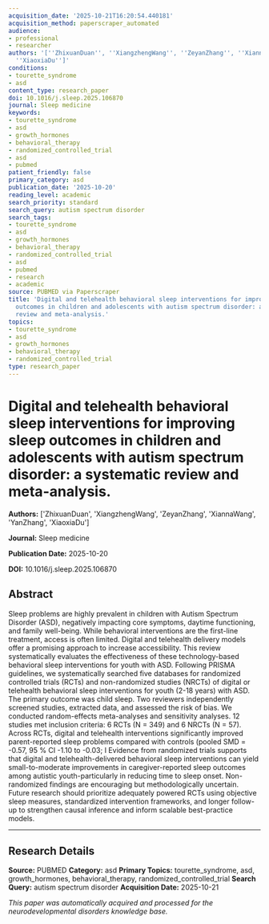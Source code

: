 ```yaml
---
acquisition_date: '2025-10-21T16:20:54.440181'
acquisition_method: paperscraper_automated
audience:
- professional
- researcher
authors: '[''ZhixuanDuan'', ''XiangzhengWang'', ''ZeyanZhang'', ''XiannaWang'', ''YanZhang'',
  ''XiaoxiaDu'']'
conditions:
- tourette_syndrome
- asd
content_type: research_paper
doi: 10.1016/j.sleep.2025.106870
journal: Sleep medicine
keywords:
- tourette_syndrome
- asd
- growth_hormones
- behavioral_therapy
- randomized_controlled_trial
- asd
- pubmed
patient_friendly: false
primary_category: asd
publication_date: '2025-10-20'
reading_level: academic
search_priority: standard
search_query: autism spectrum disorder
search_tags:
- tourette_syndrome
- asd
- growth_hormones
- behavioral_therapy
- randomized_controlled_trial
- asd
- pubmed
- research
- academic
source: PUBMED via Paperscraper
title: 'Digital and telehealth behavioral sleep interventions for improving sleep
  outcomes in children and adolescents with autism spectrum disorder: a systematic
  review and meta-analysis.'
topics:
- tourette_syndrome
- asd
- growth_hormones
- behavioral_therapy
- randomized_controlled_trial
type: research_paper
---
```


# Digital and telehealth behavioral sleep interventions for improving sleep outcomes in children and adolescents with autism spectrum disorder: a systematic review and meta-analysis.

**Authors:** ['ZhixuanDuan', 'XiangzhengWang', 'ZeyanZhang', 'XiannaWang', 'YanZhang', 'XiaoxiaDu']

**Journal:** Sleep medicine

**Publication Date:** 2025-10-20

**DOI:** 10.1016/j.sleep.2025.106870

## Abstract

Sleep problems are highly prevalent in children with Autism Spectrum Disorder (ASD), negatively impacting core symptoms, daytime functioning, and family well-being. While behavioral interventions are the first-line treatment, access is often limited. Digital and telehealth delivery models offer a promising approach to increase accessibility. This review systematically evaluates the effectiveness of these technology-based behavioral sleep interventions for youth with ASD. Following PRISMA guidelines, we systematically searched five databases for randomized controlled trials (RCTs) and non-randomized studies (NRCTs) of digital or telehealth behavioral sleep interventions for youth (2-18 years) with ASD. The primary outcome was child sleep. Two reviewers independently screened studies, extracted data, and assessed the risk of bias. We conducted random-effects meta-analyses and sensitivity analyses. 12 studies met inclusion criteria: 6 RCTs (N = 349) and 6 NRCTs (N = 57). Across RCTs, digital and telehealth interventions significantly improved parent-reported sleep problems compared with controls (pooled SMD = -0.57, 95 % CI -1.10 to -0.03; I Evidence from randomized trials supports that digital and telehealth-delivered behavioral sleep interventions can yield small-to-moderate improvements in caregiver-reported sleep outcomes among autistic youth-particularly in reducing time to sleep onset. Non-randomized findings are encouraging but methodologically uncertain. Future research should prioritize adequately powered RCTs using objective sleep measures, standardized intervention frameworks, and longer follow-up to strengthen causal inference and inform scalable best-practice models.

---

## Research Details

**Source:** PUBMED
**Category:** asd
**Primary Topics:** tourette_syndrome, asd, growth_hormones, behavioral_therapy, randomized_controlled_trial
**Search Query:** autism spectrum disorder
**Acquisition Date:** 2025-10-21

*This paper was automatically acquired and processed for the neurodevelopmental disorders knowledge base.*
